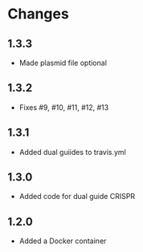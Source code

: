 # Changes

## 1.3.3

* Made plasmid file optional

## 1.3.2

* Fixes #9, #10, #11, #12, #13

## 1.3.1

* Added dual guiides to travis.yml

## 1.3.0

* Added code for dual guide CRISPR

## 1.2.0

* Added a Docker container
